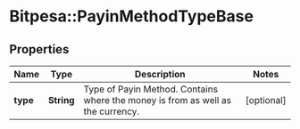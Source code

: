 # Bitpesa::PayinMethodTypeBase

## Properties
Name | Type | Description | Notes
------------ | ------------- | ------------- | -------------
**type** | **String** | Type of Payin Method. Contains where the money is from as well as the currency. | [optional] 


